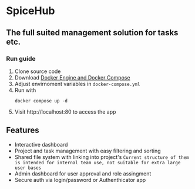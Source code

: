 # SpiceHub
## The full suited management solution for tasks etc.

### Run guide
1. Clone source code
2. Download [Docker Engine and Docker Compose](https://www.docker.com)
3. Adjust envirnoment variables in `docker-compose.yml`
4. Run with
    ```
    docker compose up -d
    ```
5. Visit http://localhost:80 to access the app

## Features
- Interactive dashboard
- Project and task management with easy filtering and sorting
- Shared file system with linking into project's
    `Current structure of them is intended for internal team use, not suitable for extra large user bases`
- Admin dashboard for user approval and role assingment
- Secure auth via login/password or Authenthicator app
